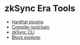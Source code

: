 # zkSync Era Tools

- [Hardhat plugins](./hardhat/)
- [Compiler toolchain](./compiler-toolchain/)
- [zkSync CLI](./zksync-cli/)
- [Block explorer](./block-explorer/)
